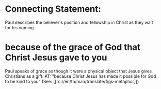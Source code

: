 # Connecting Statement:

Paul describes the believer's position and fellowship in Christ as they wait for his coming.

# because of the grace of God that Christ Jesus gave to you

Paul speaks of grace as though it were a physical object that Jesus gives Christians as a gift. AT: "because Christ Jesus has made it possible for God to be kind to you" (See: [[rc://en/ta/man/translate/figs-metaphor]])

